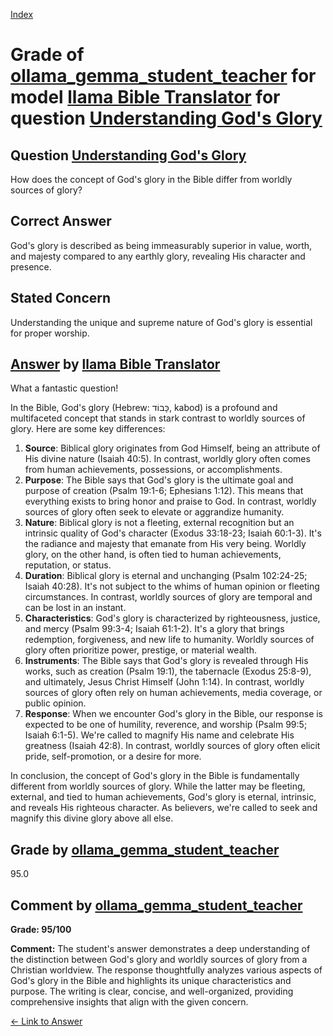
[Index](../../../../index.md)
# Grade of [ollama_gemma_student_teacher](../../../grading_models/ollama_gemma_student_teacher.md) for model [llama Bible Translator](../../../answering_models/llama_Bible_Translator.md) for question [Understanding God's Glory](../../../questions/Understanding_God_s_Glory.md)

## Question [Understanding God's Glory](../../../questions/Understanding_God_s_Glory.md)
How does the concept of God's glory in the Bible differ from worldly sources of glory?

## Correct Answer
God's glory is described as being immeasurably superior in value, worth, and majesty compared to any earthly glory, revealing His character and presence.

## Stated Concern
Understanding the unique and supreme nature of God's glory is essential for proper worship.

## [Answer](../Understanding_God_s_Glory.md) by [llama Bible Translator](../../../answering_models/llama_Bible_Translator.md)
What a fantastic question!

In the Bible, God's glory (Hebrew: כָּבוֹד, kabod) is a profound and multifaceted concept that stands in stark contrast to worldly sources of glory. Here are some key differences:

1. **Source**: Biblical glory originates from God Himself, being an attribute of His divine nature (Isaiah 40:5). In contrast, worldly glory often comes from human achievements, possessions, or accomplishments.
2. **Purpose**: The Bible says that God's glory is the ultimate goal and purpose of creation (Psalm 19:1-6; Ephesians 1:12). This means that everything exists to bring honor and praise to God. In contrast, worldly sources of glory often seek to elevate or aggrandize humanity.
3. **Nature**: Biblical glory is not a fleeting, external recognition but an intrinsic quality of God's character (Exodus 33:18-23; Isaiah 60:1-3). It's the radiance and majesty that emanate from His very being. Worldly glory, on the other hand, is often tied to human achievements, reputation, or status.
4. **Duration**: Biblical glory is eternal and unchanging (Psalm 102:24-25; Isaiah 40:28). It's not subject to the whims of human opinion or fleeting circumstances. In contrast, worldly sources of glory are temporal and can be lost in an instant.
5. **Characteristics**: God's glory is characterized by righteousness, justice, and mercy (Psalm 99:3-4; Isaiah 61:1-2). It's a glory that brings redemption, forgiveness, and new life to humanity. Worldly sources of glory often prioritize power, prestige, or material wealth.
6. **Instruments**: The Bible says that God's glory is revealed through His works, such as creation (Psalm 19:1), the tabernacle (Exodus 25:8-9), and ultimately, Jesus Christ Himself (John 1:14). In contrast, worldly sources of glory often rely on human achievements, media coverage, or public opinion.
7. **Response**: When we encounter God's glory in the Bible, our response is expected to be one of humility, reverence, and worship (Psalm 99:5; Isaiah 6:1-5). We're called to magnify His name and celebrate His greatness (Isaiah 42:8). In contrast, worldly sources of glory often elicit pride, self-promotion, or a desire for more.

In conclusion, the concept of God's glory in the Bible is fundamentally different from worldly sources of glory. While the latter may be fleeting, external, and tied to human achievements, God's glory is eternal, intrinsic, and reveals His righteous character. As believers, we're called to seek and magnify this divine glory above all else.

## Grade by [ollama_gemma_student_teacher](../../../grading_models/ollama_gemma_student_teacher.md)
95.0

## Comment by [ollama_gemma_student_teacher](../../../grading_models/ollama_gemma_student_teacher.md)
**Grade: 95/100**

**Comment:** The student's answer demonstrates a deep understanding of the distinction between God's glory and worldly sources of glory from a Christian worldview. The response thoughtfully analyzes various aspects of God's glory in the Bible and highlights its unique characteristics and purpose. The writing is clear, concise, and well-organized, providing comprehensive insights that align with the given concern.

[&lt;- Link to Answer](../Understanding_God_s_Glory.md)
